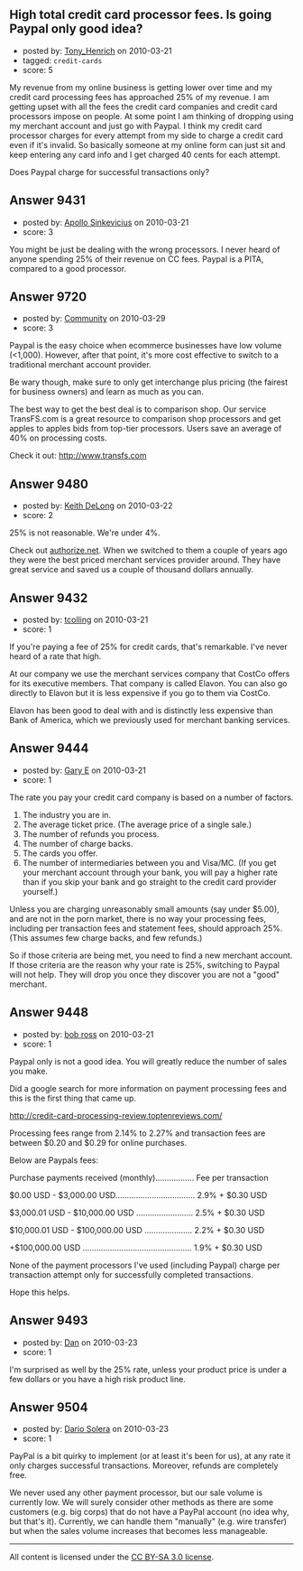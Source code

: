 ## High total credit card processor fees. Is going Paypal only good idea?

- posted by: [Tony_Henrich](https://stackexchange.com/users/-1/2590-tony-henrich) on 2010-03-21
- tagged: `credit-cards`
- score: 5

My revenue from my online business is getting lower over time and my credit card processing fees has approached 25% of my revenue. I am getting upset with all the fees the credit card companies and credit card processors impose on people.
At some point I am thinking of dropping using my merchant account and just go with Paypal.
I think my credit card processor charges for every attempt from my side to charge a credit card even if it's invalid. So basically someone at my online form can just sit and keep entering any card info and I get charged 40 cents for each attempt. 

Does Paypal charge for successful transactions only?


## Answer 9431

- posted by: [Apollo Sinkevicius](https://stackexchange.com/users/-1/2119-apollo-sinkevicius) on 2010-03-21
- score: 3

You might be just be dealing with the wrong processors. I never heard of anyone spending 25% of their revenue on CC fees. Paypal is a PITA, compared to a good processor.


## Answer 9720

- posted by: [Community](https://stackexchange.com/users/-1/-1-community) on 2010-03-29
- score: 3

Paypal is the easy choice when ecommerce businesses have low volume (<1,000). However, after that point, it's more cost effective to switch to a traditional merchant account provider.

Be wary though, make sure to only get interchange plus pricing (the fairest for business owners) and learn as much as you can.

The best way to get the best deal is to comparison shop. Our service TransFS.com is a great resource to comparison shop processors and get apples to apples bids from top-tier processors. Users save an average of 40% on processing costs.

Check it out: http://www.transfs.com


## Answer 9480

- posted by: [Keith DeLong](https://stackexchange.com/users/-1/888-keith-delong) on 2010-03-22
- score: 2

<p>25% is not reasonable. We're under 4%.</p>

<p>Check out <a href="http://authorize.net" rel="nofollow">authorize.net</a>. When we switched to them a couple of years ago they were the best priced merchant services provider around. They have great service and saved us a couple of thousand dollars annually.</p>



## Answer 9432

- posted by: [tcolling](https://stackexchange.com/users/-1/2813-tcolling) on 2010-03-21
- score: 1

If you're paying a fee of 25% for credit cards, that's remarkable.  I've never heard of a rate that high.

At our company we use the merchant services company that CostCo offers for its executive members.  That company is called Elavon.  You can also go directly to Elavon but it is less expensive if you go to them via CostCo.  

Elavon has been good to deal with and is distinctly less expensive than Bank of America, which we previously used for merchant banking services.  




## Answer 9444

- posted by: [Gary E](https://stackexchange.com/users/-1/2587-gary-e) on 2010-03-21
- score: 1

The rate you pay your credit card company is based on a number of factors.

 1. The industry you are in.
 2. The average ticket price. (The average price of a single sale.)
 3. The number of refunds you process.
 4. The number of charge backs.
 5. The cards you offer.
 6. The number of intermediaries between you and Visa/MC. (If you get your merchant account through your bank, you will pay a higher rate than if you skip your bank and go straight to the credit card provider yourself.)

Unless you are charging unreasonably small amounts (say under $5.00), and are not in the porn market, there is no way your processing fees, including per transaction fees and statement fees, should approach 25%. (This assumes few charge backs, and few refunds.)

So if those criteria are being met, you need to find a new merchant account. If those criteria are the reason why your rate is 25%, switching to Paypal will not help. They will drop you once they discover you are not a "good" merchant.



## Answer 9448

- posted by: [bob ross](https://stackexchange.com/users/-1/2690-bob-ross) on 2010-03-21
- score: 1

Paypal only is not a good idea.  You will greatly reduce the number of sales you make.  
 
Did a google search for more information on payment processing fees and this is the first thing that came up.

http://credit-card-processing-review.toptenreviews.com/

Processing fees range from 2.14% to 2.27% and transaction fees are between $0.20 and $0.29 for online purchases. 

Below are Paypals fees:

Purchase payments received (monthly).................  Fee per transaction

$0.00 USD - $3,000.00 USD...................................            2.9% + $0.30 USD

$3,000.01 USD - $10,000.00 USD   .........................     2.5% + $0.30 USD

$10,000.01 USD - $100,000.00 USD ..................... 2.2% + $0.30 USD

+$100,000.00 USD ................................................   1.9% + $0.30 USD


None of the payment processors I've used (including Paypal) charge per transaction attempt only for successfully completed transactions. 

Hope this helps.


## Answer 9493

- posted by: [Dan](https://stackexchange.com/users/-1/2100-dan) on 2010-03-23
- score: 1

I'm surprised as well by the 25% rate, unless your product price is under a few dollars or you have a high risk product line.  


## Answer 9504

- posted by: [Dario Solera](https://stackexchange.com/users/-1/1539-dario-solera) on 2010-03-23
- score: 1

PayPal is a bit quirky to implement (or at least it's been for us), at any rate it only charges successful transactions. Moreover, refunds are completely free.

We never used any other payment processor, but our sale volume is currently low. We will surely consider other methods as there are some customers (e.g. big corps) that do not have a PayPal account (no idea why, but that's it). Currently, we can handle them "manually" (e.g. wire transfer) but when the sales volume increases that becomes less manageable.



---

All content is licensed under the [CC BY-SA 3.0 license](https://creativecommons.org/licenses/by-sa/3.0/).
